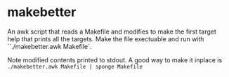 # makebetter

An awk script that reads a Makefile and modifies to make the first target help that prints all the targets. Make the file exectuable and run with ``./makebetter.awk Makefile`.

Note modified contents printed to stdout. A good way to make it inplace is `./makebetter.awk Makefile | sponge Makefile`
